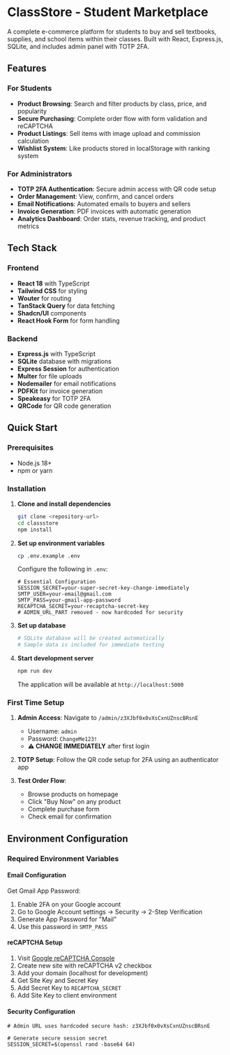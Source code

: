 # ClassStore - Student Marketplace

A complete e-commerce platform for students to buy and sell textbooks, supplies, and school items within their classes. Built with React, Express.js, SQLite, and includes admin panel with TOTP 2FA.

## Features

### For Students
- **Product Browsing**: Search and filter products by class, price, and popularity
- **Secure Purchasing**: Complete order flow with form validation and reCAPTCHA
- **Product Listings**: Sell items with image upload and commission calculation
- **Wishlist System**: Like products stored in localStorage with ranking system

### For Administrators
- **TOTP 2FA Authentication**: Secure admin access with QR code setup
- **Order Management**: View, confirm, and cancel orders
- **Email Notifications**: Automated emails to buyers and sellers
- **Invoice Generation**: PDF invoices with automatic generation
- **Analytics Dashboard**: Order stats, revenue tracking, and product metrics

## Tech Stack

### Frontend
- **React 18** with TypeScript
- **Tailwind CSS** for styling
- **Wouter** for routing
- **TanStack Query** for data fetching
- **Shadcn/UI** components
- **React Hook Form** for form handling

### Backend  
- **Express.js** with TypeScript
- **SQLite** database with migrations
- **Express Session** for authentication
- **Multer** for file uploads
- **Nodemailer** for email notifications
- **PDFKit** for invoice generation
- **Speakeasy** for TOTP 2FA
- **QRCode** for QR code generation

## Quick Start

### Prerequisites
- Node.js 18+
- npm or yarn

### Installation

1. **Clone and install dependencies**
   ```bash
   git clone <repository-url>
   cd classstore
   npm install
   ```

2. **Set up environment variables**
   ```bash
   cp .env.example .env
   ```
   
   Configure the following in `.env`:
   ```env
   # Essential Configuration
   SESSION_SECRET=your-super-secret-key-change-immediately
   SMTP_USER=your-email@gmail.com
   SMTP_PASS=your-gmail-app-password
   RECAPTCHA_SECRET=your-recaptcha-secret-key
   # ADMIN_URL_PART removed - now hardcoded for security
   ```

3. **Set up database**
   ```bash
   # SQLite database will be created automatically
   # Sample data is included for immediate testing
   ```

4. **Start development server**
   ```bash
   npm run dev
   ```

   The application will be available at `http://localhost:5000`

### First Time Setup

1. **Admin Access**: Navigate to `/admin/z3XJbf0x0vXsCxnUZnscBRsnE`
   - Username: `admin`  
   - Password: `ChangeMe123!`
   - **⚠️ CHANGE IMMEDIATELY** after first login

2. **TOTP Setup**: Follow the QR code setup for 2FA using an authenticator app

3. **Test Order Flow**:
   - Browse products on homepage
   - Click "Buy Now" on any product
   - Complete purchase form
   - Check email for confirmation

## Environment Configuration

### Required Environment Variables

#### Email Configuration
Get Gmail App Password:
1. Enable 2FA on your Google account
2. Go to Google Account settings → Security → 2-Step Verification
3. Generate App Password for "Mail"
4. Use this password in `SMTP_PASS`

#### reCAPTCHA Setup
1. Visit [Google reCAPTCHA Console](https://www.google.com/recaptcha/admin)
2. Create new site with reCAPTCHA v2 checkbox
3. Add your domain (localhost for development)
4. Get Site Key and Secret Key
5. Add Secret Key to `RECAPTCHA_SECRET`
6. Add Site Key to client environment

#### Security Configuration
```env
# Admin URL uses hardcoded secure hash: z3XJbf0x0vXsCxnUZnscBRsnE

# Generate secure session secret
SESSION_SECRET=$(openssl rand -base64 64)
